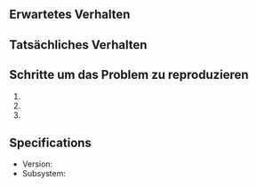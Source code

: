 ## Erwartetes Verhalten


## Tatsächliches Verhalten


## Schritte um das Problem zu reproduzieren

  1.
  1.
  1.

## Specifications

  - Version:
  - Subsystem:
